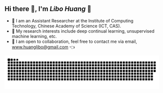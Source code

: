 ## Hi there 👋, I'm *Libo Huang* 🤗

- 🤗 I am an Assistant Researcher at the Institute of Computing Technology, Chinese Academy of Science (ICT, CAS).
- 🔫 My research interests include deep continual learning, unsupervised machine learning, etc.
- 👯 I am open to collaboration, feel free to contact me via email, www.huanglibo@gmail.com 👈


![](https://raw.githubusercontent.com/Envoy-VC/Envoy-VC/output/github-contribution-grid-snake-dark.svg)








<!--
**libo-huang/libo-huang** is a ✨ _special_ ✨ repository because its `README.md` (this file) appears on your GitHub profile.
[![Libo's GitHub stats](https://github-readme-stats.vercel.app/api?username=libo-huang&show_icons=true&rank_icon=github&hide=issues)](https://github.com/libo-huang)
-->
